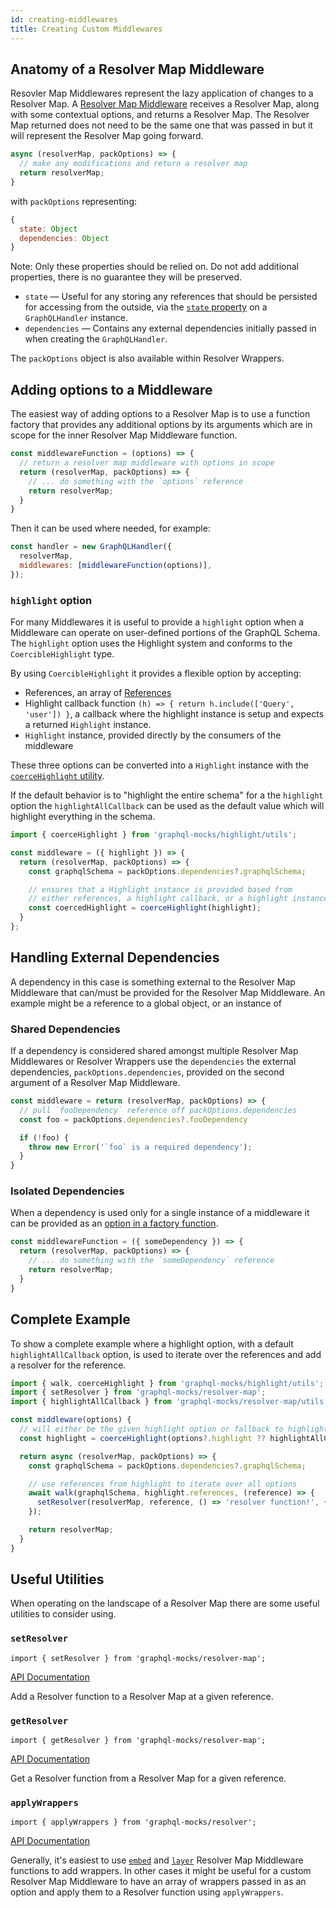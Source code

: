 ```yaml
---
id: creating-middlewares
title: Creating Custom Middlewares
---
```


## Anatomy of a Resolver Map Middleware

Resovler Map Middlewares represent the lazy application of changes to a Resolver Map. A [Resolver Map Middleware](/api/graphql-mocks/modules/types.html#ResolverMapMiddleware) receives a Resolver Map, along with some contextual options, and returns a Resolver Map. The Resolver Map returned does not need to be the same one that was passed in but it will represent the Resolver Map going forward.

```js
async (resolverMap, packOptions) => {
  // make any modifications and return a resolver map
  return resolverMap;
}
```

with `packOptions` representing:

```javascript
{
  state: Object
  dependencies: Object
}
```
Note: Only these properties should be relied on. Do not add additional properties, there is no guarantee they will be preserved.

* `state` — Useful for any storing any references that should be persisted for accessing from the outside, via the [`state` property](/api/graphql-mocks/classes/GraphQLHandler.html#state) on a `GraphQLHandler` instance.
* `dependencies` — Contains any external dependencies initially passed in when creating the `GraphQLHandler`.

The `packOptions` object is also available within Resolver Wrappers.

## Adding options to a Middleware

The easiest way of adding options to a Resolver Map is to use a function factory that provides any additional options by its arguments which are in scope for the inner Resolver Map Middleware function.

```js
const middlewareFunction = (options) => {
  // return a resolver map middleware with options in scope
  return (resolverMap, packOptions) => {
    // ... do something with the `options` reference
    return resolverMap;
  }
}
```

Then it can be used where needed, for example:

```js
const handler = new GraphQLHandler({
  resolverMap,
  middlewares: [middlewareFunction(options)],
});
```

### `highlight` option

For many Middlewares it is useful to provide a `highlight` option when a Middleware can operate on user-defined portions of the GraphQL Schema. The `highlight` option uses the Highlight system and conforms to the `CoercibleHighlight` type.

By using `CoercibleHighlight` it provides a flexible option by accepting:
* References, an array of [References](/docs/highlight/introducing-highlight#references)
* Highlight callback function `(h) => { return h.include(['Query', 'user']) }`, a callback where the highlight instance is setup and expects a returned `Highlight` instance.
* `Highlight` instance, provided directly by the consumers of the middleware

These three options can be converted into a `Highlight` instance with the [`coerceHighlight` utility](/api/graphql-mocks/modules/highlight.utils.html#coerceHighlight).

If the default behavior is to "highlight the entire schema" for a the `highlight` option the `highlightAllCallback` can be used as the default value which will highlight everything in the schema.

```js
import { coerceHighlight } from 'graphql-mocks/highlight/utils';

const middleware = ({ highlight }) => {
  return (resolverMap, packOptions) => {
    const graphqlSchema = packOptions.dependencies?.graphqlSchema;

    // ensures that a Highlight instance is provided based from
    // either references, a highlight callback, or a highlight instance
    const coercedHighlight = coerceHighlight(highlight);
  }
};
```

## Handling External Dependencies

A dependency in this case is something external to the Resolver Map Middleware that can/must be provided for the Resolver Map Middleware. An example might be a reference to a global object, or an instance of

### Shared Dependencies

If a dependency is considered shared amongst multiple Resolver Map Middlewares or Resolver Wrappers use the `dependencies` the external dependencies, `packOptions.dependencies`,  provided on the second argument of a Resolver Map Middleware.

```js
const middleware = return (resolverMap, packOptions) => {
  // pull `fooDependency` reference off packOptions.dependencies
  const foo = packOptions.dependencies?.fooDependency

  if (!foo) {
    throw new Error('`foo` is a required dependency');
  }
}
```

### Isolated Dependencies

When a dependency is used only for a single instance of a middleware it can be provided as an [option in a factory function](/docs/resolver-map/creating-middlewares#adding-options-to-a-middleware).

```js
const middlewareFunction = ({ someDependency }) => {
  return (resolverMap, packOptions) => {
    // ... do something with the `someDependency` reference
    return resolverMap;
  }
}
```

## Complete Example

To show a complete example where a highlight option, with a default `highlightAllCallback` option, is used to iterate over the references and add a resolver for the reference.

```js
import { walk, coerceHighlight } from 'graphql-mocks/highlight/utils';
import { setResolver } from 'graphql-mocks/resolver-map';
import { highlightAllCallback } from 'graphql-mocks/resolver-map/utils';

const middleware(options) {
  // will either be the given highlight option or fallback to highlighting all
  const highlight = coerceHighlight(options?.highlight ?? highlightAllCallback);

  return async (resolverMap, packOptions) => {
    const graphqlSchema = packOptions.dependencies?.graphqlSchema;

    // use references from highlight to iterate over all options
    await walk(graphqlSchema, highlight.references, (reference) => {
      setResolver(resolverMap, reference, () => 'resolver function!', { replace: true });
    });

    return resolverMap;
  }
}
```

## Useful Utilities

When operating on the landscape of a Resolver Map there are some useful utilities to consider using.

### `setResolver`

`import { setResolver } from 'graphql-mocks/resolver-map';`

[API Documentation](/api/graphql-mocks/modules/resolverMap.html#setResolver)

Add a Resolver function to a Resolver Map at a given reference.

### `getResolver`

`import { getResolver } from 'graphql-mocks/resolver-map';`

[API Documentation](/api/graphql-mocks/modules/resolverMap.html#getResolver)

Get a Resolver function from a Resolver Map for a given reference.

### `applyWrappers`

`import { applyWrappers } from 'graphql-mocks/resolver';`

[API Documentation](/api/graphql-mocks/modules/resolver.html#applyWrappers)

Generally, it's easiest to use [`embed`](/docs/resolver-map/available-middlewares#embed) and [`layer`](/docs/resolver-map/available-middlewares#layer) Resolver Map Middleware functions to add wrappers. In other cases it might be useful for a custom Resolver Map Middleware to have an array of wrappers passed in as an option and apply them to a Resolver function using `applyWrappers`.
